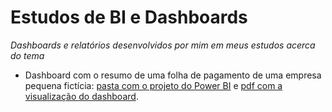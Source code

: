 # Estudos de BI e Dashboards
*Dashboards e relatórios desenvolvidos por mim em meus estudos acerca do tema*

 - Dashboard com o resumo de uma folha de pagamento de uma empresa pequena fictícia: [pasta com o projeto do Power BI](https://github.com/victorantoniassi/dashboards_studies/tree/main/dashboard_folha_pagamento) e [pdf com a visualização do dashboard](https://github.com/victorantoniassi/dashboards_studies/blob/main/dashboard_folha_pagamento/folha_pagamento_pdf.pdf).
